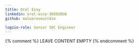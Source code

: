 ```yaml
---
title: Orel Einy
linkedin: orel-einy-368920b0
github: malwaresmustdie

logzio-role: Senior SOC Engineer
---
```


{% comment %} LEAVE CONTENT EMPTY {% endcomment %}
